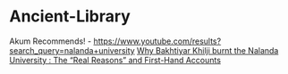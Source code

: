 # Ancient-Library
Akum Recommends! - https://www.youtube.com/results?search_query=nalanda+university [Why Bakhtiyar Khilji burnt the Nalanda University : The “Real Reasons” and First-Hand Accounts](https://youtu.be/nmsSz0VlRe8)
